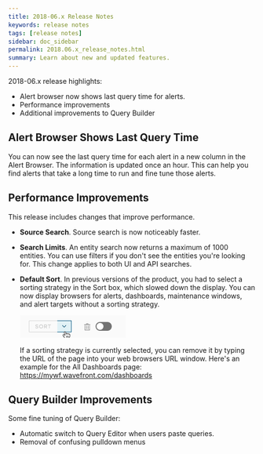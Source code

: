 ```yaml
---
title: 2018-06.x Release Notes
keywords: release notes
tags: [release notes]
sidebar: doc_sidebar
permalink: 2018.06.x_release_notes.html
summary: Learn about new and updated features.
---
```


2018-06.x release highlights:
- Alert browser now shows last query time for alerts.
- Performance improvements
- Additional improvements to Query Builder

## Alert Browser Shows Last Query Time

You can now see the last query time for each alert in a new column in the Alert Browser. The information is updated once an hour. This can help you find alerts that take a long time to run and fine tune those alerts.

## Performance Improvements

This release includes changes that improve performance.
- **Source Search**. Source search is now noticeably faster.
- **Search Limits**. An entity search now returns a maximum of 1000 entities. You can use filters if you don't see the entities you're looking for. This change applies to both UI and API searches.
- **Default Sort**. In previous versions of the product, you had to select a sorting strategy in the Sort box, which slowed down the display. You can now display browsers for alerts, dashboards, maintenance windows, and alert targets without a sorting strategy.

   ![default_sort](images/sort_box.png)

   If a sorting strategy is currently selected, you can remove it by typing the URL of the page into your web browsers URL window. Here's an example for the All Dashboards page: https://mywf.wavefront.com/dashboards

## Query Builder Improvements

Some fine tuning of Query Builder:
- Automatic switch to Query Editor when users paste queries.
- Removal of confusing pulldown menus
